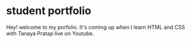 # student portfolio

Hey! welcome to my porfolio. It's coming up when I learn HTML and CSS with Tanaya Pratap live on Youtube.